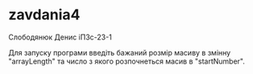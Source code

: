 # zavdania4
Слободянюк Денис іПЗс-23-1

Для запуску програми введіть бажаний розмір масиву в змінну "arrayLength" та число з якого розпочнеться масив в "startNumber".
